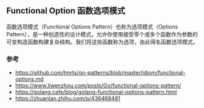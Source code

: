 ## Functional Option 函数选项模式
函数选项模式（Functional Options Pattern）也称为选项模式（Options Pattern），是一种创造性的设计模式，允许你使用接受零个或多个函数作为参数的可变构造函数构建复杂结构。我们将这些函数称为选项，由此得名函数选项模式。

### 参考
- https://github.com/tmrts/go-patterns/blob/master/idiom/functional-options.md
- https://www.liwenzhou.com/posts/Go/functional-options-pattern/
- https://golang.cafe/blog/golang-functional-options-pattern.html
- https://zhuanlan.zhihu.com/p/436468481
